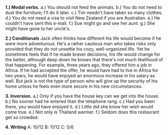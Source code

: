 **1.) Modal verbs.**
	a.) You should not feed the animals.
	b.) You do not need to dust the furniture; I'll do it later.
	c.) Tim needn't have taken so many clothes.
	d.) You do not need a visa to visit New Zealand if you are Australian.
	e.) He couldn't have sent this e-mail.
	f.) Sue might go and see her aunt.
	g.) She might have gone to her uncle's.

**2.) Conditionals**
	Jack often thinks how different his life would become if he were more adventurous. He's a rather cautious man who takes risks only provided that they do not unsettle his cozy, well-organized life. Yet he sometimes feels that if he made braver decisions, his life would change for the better, although deep down he knows that there's not much likelihood of that happening. For example, three years ago, they offered him a job in Africa. If he had accepted the offer, he would have had to live in Africa for two years, he would have enjoyed an enormous increase in his salary as well. But jack is not the type of person who will give up the security of his home unless he feels even more secure in his new circumstances.

**3. Inversion.**
	a.) Only if you have the house key can we get into the house.
	b.) No sooner had he entered than the telephone rang.
	c.) Had you been there, you would have enjoyed it.
	d.) Little did she know her wish would come true.
	e.) Not only is Thailand warmer.
	f.) Seldom does this restaurant get so crowded.

**4. Writing**
	A: 10/12
	B: 11/12
	C: 5/6